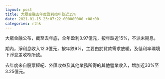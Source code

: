 ```yaml
---
layout: post
title: 大眾金融去年度盈利按年跌近15%
date: 2021-01-15 23:07:22.000000000 +08:00
categories: rthk
---
```


大眾金融公布，截至去年底，全年盈利3.97億元，按年跌近15%，不派末期息。

期內，淨利息收入12.3億元，按年跌9%，主要由於貸款需求放緩，及低利率環境下淨息差收窄所致。

去年度來自股票經紀、外匯收益及其他業務所得的其他營業收入，增加近33%至3.25億元。

